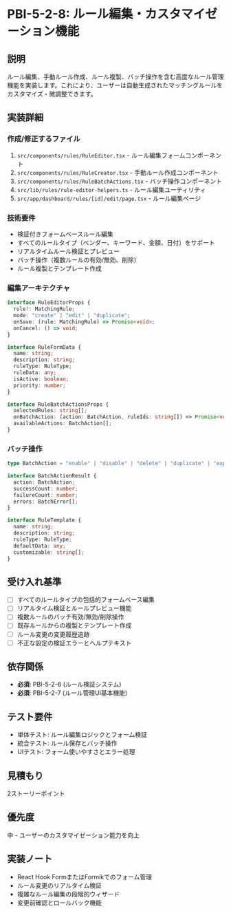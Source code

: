 # PBI-5-2-8: ルール編集・カスタマイゼーション機能

## 説明

ルール編集、手動ルール作成、ルール複製、バッチ操作を含む高度なルール管理機能を実装します。これにより、ユーザーは自動生成されたマッチングルールをカスタマイズ・微調整できます。

## 実装詳細

### 作成/修正するファイル

1. `src/components/rules/RuleEditor.tsx` - ルール編集フォームコンポーネント
2. `src/components/rules/RuleCreator.tsx` - 手動ルール作成コンポーネント
3. `src/components/rules/RuleBatchActions.tsx` - バッチ操作コンポーネント
4. `src/lib/rules/rule-editor-helpers.ts` - ルール編集ユーティリティ
5. `src/app/dashboard/rules/[id]/edit/page.tsx` - ルール編集ページ

### 技術要件

- 検証付きフォームベースルール編集
- すべてのルールタイプ（ベンダー、キーワード、金額、日付）をサポート
- リアルタイムルール検証とプレビュー
- バッチ操作（複数ルールの有効/無効、削除）
- ルール複製とテンプレート作成

### 編集アーキテクチャ

```typescript
interface RuleEditorProps {
  rule?: MatchingRule;
  mode: "create" | "edit" | "duplicate";
  onSave: (rule: MatchingRule) => Promise<void>;
  onCancel: () => void;
}

interface RuleFormData {
  name: string;
  description: string;
  ruleType: RuleType;
  ruleData: any;
  isActive: boolean;
  priority: number;
}

interface RuleBatchActionsProps {
  selectedRules: string[];
  onBatchAction: (action: BatchAction, ruleIds: string[]) => Promise<void>;
  availableActions: BatchAction[];
}
```

### バッチ操作

```typescript
type BatchAction = "enable" | "disable" | "delete" | "duplicate" | "export";

interface BatchActionResult {
  action: BatchAction;
  successCount: number;
  failureCount: number;
  errors: BatchError[];
}

interface RuleTemplate {
  name: string;
  description: string;
  ruleType: RuleType;
  defaultData: any;
  customizable: string[];
}
```

## 受け入れ基準

- [ ] すべてのルールタイプの包括的フォームベース編集
- [ ] リアルタイム検証とルールプレビュー機能
- [ ] 複数ルールのバッチ有効/無効/削除操作
- [ ] 既存ルールからの複製とテンプレート作成
- [ ] ルール変更の変更履歴追跡
- [ ] 不正な設定の検証エラーとヘルプテキスト

## 依存関係

- **必須**: PBI-5-2-6 (ルール検証システム)
- **必須**: PBI-5-2-7 (ルール管理UI基本機能)

## テスト要件

- 単体テスト: ルール編集ロジックとフォーム検証
- 統合テスト: ルール保存とバッチ操作
- UIテスト: フォーム使いやすさとエラー処理

## 見積もり

2ストーリーポイント

## 優先度

中 - ユーザーのカスタマイゼーション能力を向上

## 実装ノート

- React Hook FormまたはFormikでのフォーム管理
- ルール変更のリアルタイム検証
- 複雑なルール編集の段階的ウィザード
- 変更前確認とロールバック機能
